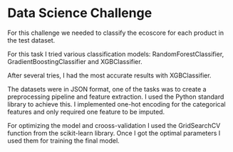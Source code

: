 # Data Science Challenge

For this challenge we needed to classify the ecoscore for each product in the test dataset.

For this task I tried various classification models: RandomForestClassifier, GradientBoostingClassifier and XGBClassifier.

After several tries, I had the most accurate results with XGBClassifier.

The datasets were in JSON format, one of the tasks was to create a preprocessing pipeline and feature extraction. I used the Python standard library to achieve this. I implemented one-hot encoding for the categorical features and only required one feature to be imputed.

For optimizing the model and crooss-validation I used the GridSearchCV function from the scikit-learn library. Once I got the optimal parameters I used them for training the final model.
